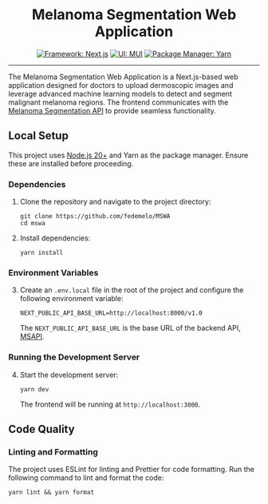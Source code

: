 <h1 align="center">Melanoma Segmentation Web Application</h1>

<p align="center">
   <a href="https://nextjs.org/"><img src="https://img.shields.io/badge/framework-Next.js-000000.svg" alt="Framework: Next.js"></a>
   <a href="https://mui.com/"><img src="https://img.shields.io/badge/ui-MUI-blue" alt="UI: MUI"></a>
   <a href="https://yarnpkg.com/"><img src="https://img.shields.io/badge/package%20manager-yarn-2C8EBB" alt="Package Manager: Yarn"></a>
</p>

---

The Melanoma Segmentation Web Application is a Next.js-based web application designed for doctors to upload dermoscopic images and leverage advanced machine learning models to detect and segment malignant melanoma regions. The frontend communicates with the [Melanoma Segmentation API](https://github.com/fedemelo/MSAPI) to provide seamless functionality.

## Local Setup

This project uses [Node.js 20+](https://nodejs.org/en/) and Yarn as the package manager. Ensure these are installed before proceeding.

### Dependencies

1. Clone the repository and navigate to the project directory:

   ```shell
   git clone https://github.com/fedemelo/MSWA
   cd mswa
   ```

2. Install dependencies:

   ```shell
   yarn install
   ```

### Environment Variables

3. Create an `.env.local` file in the root of the project and configure the following environment variable:

   ```env
   NEXT_PUBLIC_API_BASE_URL=http://localhost:8000/v1.0
   ```

   The `NEXT_PUBLIC_API_BASE_URL` is the base URL of the backend API, [MSAPI](https://github.com/fedemelo/MSAPI).

### Running the Development Server

4. Start the development server:

   ```shell
   yarn dev
   ```

   The frontend will be running at `http://localhost:3000`.

## Code Quality

### Linting and Formatting

The project uses ESLint for linting and Prettier for code formatting. Run the following command to lint and format the code:

```shell
yarn lint && yarn format
```
